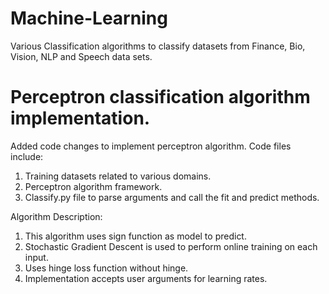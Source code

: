 # Machine-Learning
Various Classification algorithms to classify datasets from Finance, Bio, Vision, NLP and Speech data sets.
# Perceptron classification algorithm implementation.
Added code changes to implement perceptron algorithm. Code files include:
1. Training datasets related to various domains.
2. Perceptron algorithm framework.
3. Classify.py file to parse arguments and call the fit and predict methods.

Algorithm Description:
1. This algorithm uses sign function as model to predict.
2. Stochastic Gradient Descent is used to perform online training on each input.
3. Uses hinge loss function without hinge.
4. Implementation accepts user arguments for learning rates.

